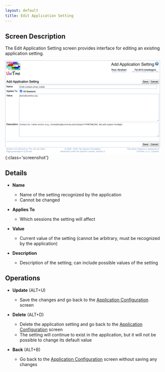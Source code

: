 ```yaml
---
layout: default
title: Edit Application Setting
---
```



## Screen Description


 The Edit Application Setting screen provides interface for editing an existing application setting.

![Edit Application Setting](images/edit-application-setting.png){:class='screenshot'}

## Details

* **Name**
	* Name of the setting recognized by the application
	* Cannot be changed

* **Applies To**
	* Which sessions the setting will affect

* **Value**
	* Current value of the setting (cannot be arbitrary, must be recognized by the application)

* **Description**
	* Description of the setting; can include possible values of the setting

## Operations

* **Update** (ALT+U)
	* Save the changes and go back to the [Application Configuration](application-configuration) screen

* **Delete** (ALT+D)
	* Delete the application setting and go back to the [Application Configuration](application-configuration) screen
	* The setting will continue to exist in the application, but it will not be possible to change its default value

* **Back** (ALT+B)
	* Go back to the [Application Configuration](application-configuration) screen without saving any changes



